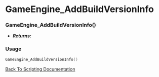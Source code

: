 # GameEngine_AddBuildVersionInfo

### GameEngine_AddBuildVersionInfo()
- ***Returns:*** 

### Usage

```Lua
GameEngine_AddBuildVersionInfo()
```


[Back To Scripting Documentation](../README.md)
